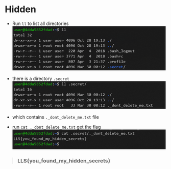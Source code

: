 # Hidden
* Run `ll` to list all directories
    ![ll](1.png)

* there is a directory `.secret`
    ![ll](2.png)

* which contains `._dont_delete_me.txt` file
* run `cat ._dont_delete_me.txt` get the flag
    ![Flag](3.png)

> ### LLS{you_found_my_hidden_secrets}
